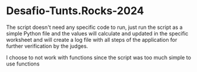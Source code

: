# Desafio-Tunts.Rocks-2024

The script doesn't need any specific code to run, just run the script as a simple
Python file and the values will calculate and updated in the specific worksheet 
and will create a log file with all steps of the application for further verification 
by the judges.

I choose to not work with functions since the script was too much simple to use functions
